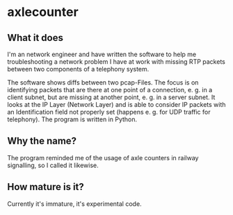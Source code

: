 # axlecounter

## What it does
I'm an network engineer and have written the software to help me troubleshooting a network problem I have at work with missing RTP packets between two components of a telephony system.

The software shows diffs between two pcap-Files. The focus is on identifying packets that are there at one point of a connection, e. g. in a client subnet, but are missing at another point, e. g. in a server subnet. It looks at the IP Layer (Network Layer) and is able to consider IP packets with an Identification field not properly set (happens e. g. for UDP traffic for telephony). The program is written in Python.

## Why the name?
The program reminded me of the usage of axle counters in railway signalling, so I called it likewise.

## How mature is it?
Currently it's immature, it's experimental code.
